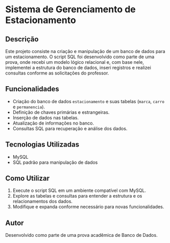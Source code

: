 # Sistema de Gerenciamento de Estacionamento

## Descrição
Este projeto consiste na criação e manipulação de um banco de dados para um estacionamento. O script SQL foi desenvolvido como parte de uma prova, onde recebi um modelo lógico relacional e, com base nele, implementei a estrutura do banco de dados, inseri registros e realizei consultas conforme as solicitações do professor.

## Funcionalidades
- Criação do banco de dados `estacionamento` e suas tabelas (`marca`, `carro` e `permanencia`).
- Definição de chaves primárias e estrangeiras.
- Inserção de dados nas tabelas.
- Atualização de informações no banco.
- Consultas SQL para recuperação e análise dos dados.

## Tecnologias Utilizadas
- MySQL
- SQL padrão para manipulação de dados

## Como Utilizar
1. Execute o script SQL em um ambiente compatível com MySQL.
2. Explore as tabelas e consultas para entender a estrutura e os relacionamentos dos dados.
3. Modifique e expanda conforme necessário para novas funcionalidades.

## Autor
Desenvolvido como parte de uma prova acadêmica de Banco de Dados.

